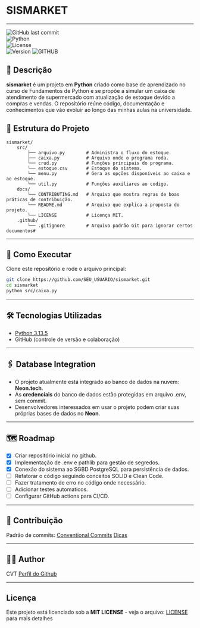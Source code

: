 # SISMARKET
---
![GitHub last commit](https://img.shields.io/github/last-commit/cainavieira/sismarket?style=for-the-badge)  
![Python](https://img.shields.io/badge/python-3.13.5-blue?style=for-the-badge&logo=python)  
![License](https://img.shields.io/github/license/leoinfnet/sisrel?style=for-the-badge)  
![Version](https://img.shields.io/badge/version-1.0.0-blue?style=for-the-badge) 
![GITHUB](https://img.shields.io/badge/GitHub-100000?style=for-the-badge&logo=github&logoColor=white)

## 📌 Descrição
**sismarket** é um projeto em **Python** criado como base de aprendizado no curso de Fundamentos de Python e se propõe a simular um caixa de atendimento de supermercado com atualização de estoque devido a compras e vendas.
O repositório reúne código, documentação e conhecimentos que vão evoluir ao longo das minhas aulas na universidade.

## 📂 Estrutura do Projeto
```
sismarket/
    src/
        ├── arquivo.py        # Administra o fluxo do estoque.
        ├── caixa.py          # Arquivo onde o programa roda.
        └── crud.py           # Funções principais do programa.
        └── estoque.csv       # Estoque do sistema.
        └── menu.py           # Gera as opções disponíveis ao caixa e ao estoque.
        └── util.py           # Funções auxiliares ao codigo.
    docs/
        └── CONTRIBUTING.md   # Arquivo que mostra regras de boas práticas de contribuição.
        └── README.md         # Arquivo que explica a proposta do projeto.
        └── LICENSE           # Licença MIT.
    .github/
        └── .gitignore        # Arquivo padrão Git para ignorar certos documentos# 
```
---
## 🚀 Como Executar
Clone este repositório e rode o arquivo principal:

```bash
git clone https://github.com/SEU_USUARIO/sismarket.git
cd sismarket
python src/caixa.py
```

---
## 🛠️ Tecnologias Utilizadas
- [Python 3.13.5](https://www.python.org/)  
- GitHub (controle de versão e colaboração)  

--- 

## 🖇️ Database Integration
- O projeto atualmente está integrado ao banco de dados na nuvem: **Neon.tech**.
- As **credenciais** do banco de dados estão protegidas em arquivo .env, sem commit.
- Desenvolvedores interessados em usar o projeto podem criar suas próprias bases de dados no **Neon**.

---

## 🗺️ Roadmap
- [x] Criar repositório inicial no github.
- [x] Implementação de .env e pathlib para gestão de segredos.
- [x] Conexão do sistema ao SGBD PostgreSQL para persistência de dados.
- [ ] Refatorar o código seguindo conceitos SOLID e Clean Code.
- [ ] Fazer tratamento de erro no código onde necessário.
- [ ] Adicionar testes automaticos.
- [ ] Configurar GitHub actions para CI/CD.

---

## 🤝 Contribuição
Padrão de commits: [Conventional Commits](https://www.conventionalcommits.org/)
[Dicas](CONTRIBUTING.md)

---
## 🧑‍💻 Author 
CVT
[Perfil do Github](https://github.com/cainavieira)

---
## Licença
Este projeto está licenciado sob a **MIT LICENSE** - veja o arquivo: 
[LICENSE](LICENSE) para mais detalhes

